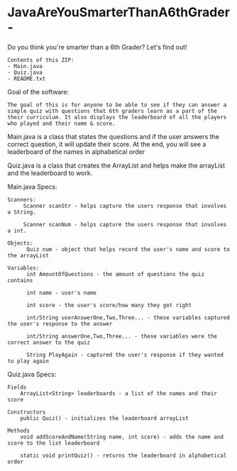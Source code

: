 # JavaAreYouSmarterThanA6thGrader-
Do you think you're smarter than a 6th Grader? Let's find out!

	Contents of this ZIP:
	- Main.java
	- Quiz.java
	- README.txt

Goal of the software:

	The goal of this is for anyone to be able to see if they can answer a simple quiz with questions that 6th graders learn as a part of the their curriculum. It also displays the leaderboard of all the players who played and their name & score.

Main.java is a class that states the questions and if the user answers the correct question, it will update their score. At the end, you will see a leaderboard of the names in alphabetical order

Quiz.java is a class that creates the ArrayList and helps make the arrayList and the leaderboard to work.


Main.java Specs:

	Scanners:
		 Scanner scanStr - helps capture the users response that involves a String.
		 
		 Scanner scanNum - helps capture the users response that involves a int.

	Objects:
		  Quiz num - object that helps record the user's name and score to the arrayList
	
	Variables:
		  int AmountOfQuestions - the amount of questions the quiz contains
		  
		  int name - user's name
		  
		  int score - the user's score/how many they got right
		  
		  int/String userAnswerOne,Two,Three... - these variables captured the user's response to the answer
		  
		  int/String answerOne,Two,Three... - these variables were the correct answer to the quiz
		  
		  String PlayAgain - captured the user's response if they wanted to play again
		  
		  

Quiz.java Specs:

	Fields
		ArrayList<String> leaderboards - a list of the names and their score
		
	Constructors
		public Quiz() - initializes the leaderboard arrayList

	Methods
		void addScoreAndName(String name, int score) - adds the name and score to the list leaderboard

		static void printQuiz() - returns the leaderboard in alphabetical order
